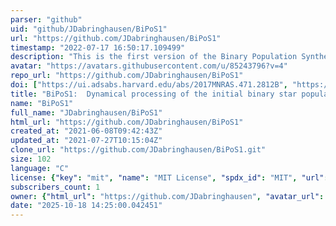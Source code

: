 ```yaml
---
parser: "github"
uid: "github/JDabringhausen/BiPoS1"
url: "https://github.com/JDabringhausen/BiPoS1"
timestamp: "2022-07-17 16:50:17.109499"
description: "This is the first version of the Binary Population Synthesizer (BiPoS1)"
avatar: "https://avatars.githubusercontent.com/u/85243796?v=4"
repo_url: "https://github.com/JDabringhausen/BiPoS1"
doi: ["https://ui.adsabs.harvard.edu/abs/2017MNRAS.471.2812B", "https://ui.adsabs.harvard.edu/abs/2021ascl.soft09029D/abstract"]
title: "BiPoS1:  Dynamical processing of the initial binary star population"
name: "BiPoS1"
full_name: "JDabringhausen/BiPoS1"
html_url: "https://github.com/JDabringhausen/BiPoS1"
created_at: "2021-06-08T09:42:43Z"
updated_at: "2021-07-27T10:15:04Z"
clone_url: "https://github.com/JDabringhausen/BiPoS1.git"
size: 102
language: "C"
license: {"key": "mit", "name": "MIT License", "spdx_id": "MIT", "url": "https://api.github.com/licenses/mit", "node_id": "MDc6TGljZW5zZTEz"}
subscribers_count: 1
owner: {"html_url": "https://github.com/JDabringhausen", "avatar_url": "https://avatars.githubusercontent.com/u/85243796?v=4", "login": "JDabringhausen", "type": "User"}
date: "2025-10-18 14:25:00.042451"
---
```

